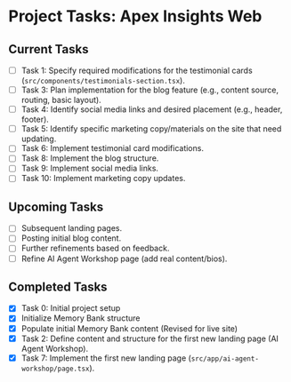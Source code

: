 # Project Tasks: Apex Insights Web

## Current Tasks

*   [ ] Task 1: Specify required modifications for the testimonial cards (`src/components/testimonials-section.tsx`).
*   [ ] Task 3: Plan implementation for the blog feature (e.g., content source, routing, basic layout).
*   [ ] Task 4: Identify social media links and desired placement (e.g., header, footer).
*   [ ] Task 5: Identify specific marketing copy/materials on the site that need updating.
*   [ ] Task 6: Implement testimonial card modifications.
*   [ ] Task 8: Implement the blog structure.
*   [ ] Task 9: Implement social media links.
*   [ ] Task 10: Implement marketing copy updates.

## Upcoming Tasks

*   [ ] Subsequent landing pages.
*   [ ] Posting initial blog content.
*   [ ] Further refinements based on feedback.
*   [ ] Refine AI Agent Workshop page (add real content/bios).

## Completed Tasks

*   [x] Task 0: Initial project setup
*   [x] Initialize Memory Bank structure
*   [x] Populate initial Memory Bank content (Revised for live site)
*   [x] Task 2: Define content and structure for the first new landing page (AI Agent Workshop).
*   [x] Task 7: Implement the first new landing page (`src/app/ai-agent-workshop/page.tsx`). 